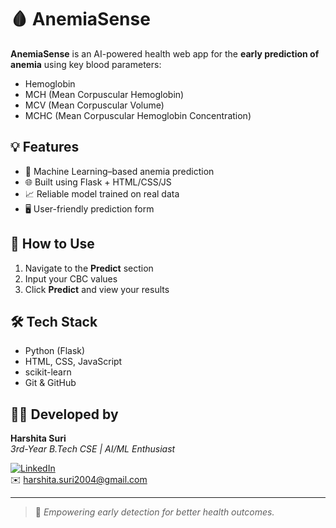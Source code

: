 # 🩸 AnemiaSense

**AnemiaSense** is an AI-powered health web app for the **early prediction of anemia** using key blood parameters:
- Hemoglobin  
- MCH (Mean Corpuscular Hemoglobin)  
- MCV (Mean Corpuscular Volume)  
- MCHC (Mean Corpuscular Hemoglobin Concentration)

## 💡 Features
- 🔬 Machine Learning–based anemia prediction
- 🌐 Built using Flask + HTML/CSS/JS
- 📈 Reliable model trained on real data
- 🖥️ User-friendly prediction form

## 🚀 How to Use
1. Navigate to the **Predict** section
2. Input your CBC values
3. Click **Predict** and view your results

## 🛠 Tech Stack
- Python (Flask)
- HTML, CSS, JavaScript
- scikit-learn
- Git & GitHub

## 👩‍💻 Developed by

**Harshita Suri**  
_3rd-Year B.Tech CSE | AI/ML Enthusiast_

[![LinkedIn](https://img.shields.io/badge/LinkedIn-Harshita%20Suri-blue?logo=linkedin&style=flat-square)](https://www.linkedin.com/in/harshita-suri-8a3a79270/)  
✉️ harshita.suri2004@gmail.com

---

> 🧠 *Empowering early detection for better health outcomes.*
